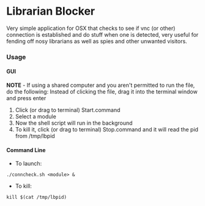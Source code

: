 # Librarian Blocker
Very simple application for OSX that checks to see if vnc (or other) connection is established and do stuff when one is detected, very useful for fending off nosy librarians as well as spies and other unwanted visitors.

### Usage
#### GUI
**NOTE** - If using a shared computer and you aren't permitted to run the file, do the following: Instead of clicking the file, drag it into the terminal window and press enter

1. Click (or drag to terminal) Start.command
2. Select a module
3. Now the shell script will run in the background
4. To kill it, click (or drag to terminal) Stop.command and it will read the pid from /tmp/lbpid

#### Command Line
- To launch:
```
./conncheck.sh <module> &
```
- To kill:
```
kill $(cat /tmp/lbpid)
```
